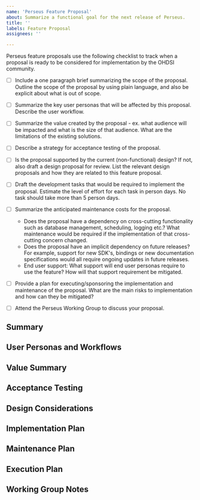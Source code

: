 ```yaml
---
name: 'Perseus Feature Proposal'
about: Summarize a functional goal for the next release of Perseus.
title: ''
labels: Feature Proposal
assignees: ''

---
```


Perseus feature proposals use the following checklist to track when a 
proposal is ready to be considered for implementation by the OHDSI community.

- [ ] Include a one paragraph brief summarizing the scope of the proposal.
       Outline the scope of the proposal by using plain language, and also be explicit
       about what is out of scope.
- [ ] Summarize the key user personas that will be affected by this proposal. Describe the
       user workflow.
- [ ] Summarize the value created by the proposal - ex. what audience will be impacted
      and what is the size of that audience. What are the limitations of the existing solutions.
- [ ] Describe a strategy for acceptance testing of the proposal.
- [ ] Is the proposal supported by the current (non-functional) design? 
      If not, also draft a design proposal for review. List the relevant design proposals and
      how they are related to this feature proposal.
- [ ] Draft the development tasks that would be required to implement the proposal.
      Estimate the level of effort for each task in person days. No task should take more
      than 5 person days.
- [ ] Summarize the anticipated maintenance costs for the proposal.

  - Does the proposal have a dependency on 
    cross-cutting functionality such as database management, scheduling, logging etc.? What
    maintenance would be required if the implementation of that cross-cutting concern changed.
  - Does the proposal have an implicit dependency on future releases?
    For example, support for new SDK's, bindings or new documentation specifications
    would all require ongoing updates in future releases.
  - End user support: What support will end user personas require to use the feature?
    How will that support requirement be mitigated.
        
- [ ] Provide a plan for executing/sponsoring the implementation and maintenance of the proposal.
      What are the main risks to implementation and how can they be mitigated?
- [ ] Attend the Perseus Working Group to discuss your proposal.

## Summary

## User Personas and Workflows

## Value Summary

## Acceptance Testing

## Design Considerations

## Implementation Plan

## Maintenance Plan

## Execution Plan

## Working Group Notes
